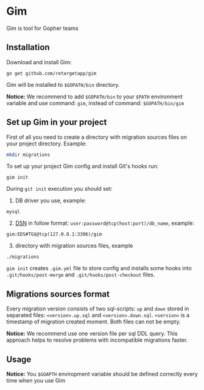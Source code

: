 # Gim

Gim is tool for Gopher teams 

## Installation

Download and install Gim: 
```
go get github.com/retargetapp/gim
```
Gim will be installed to `$GOPATH/bin` directory.

**Notice:** We recommend to add `$GOPATH/bin` to your `$PATH` environment variable and use command: `gim`, instead of command: `$GOPATH/bin/gim`   

## Set up Gim in your project

First of all you need to create a directory with migration sources files on your project directory.
Example:
```bash
mkdir migrations 
```

To set up your project Gim config and install Git's hooks run:

```
gim init
```

During `git init` execution you should set:
1. DB driver you use, example:
```
mysql
```
2. [DSN](https://en.wikipedia.org/wiki/Data_source_name) in follow format: `user:password@tcp(host:port)/db_name`, example: 
```
gim:EDS#TG$@tcp(127.0.0.1:3306)/gim
```
3. directory with migration sources files, example
```
./migrations
```

`gim init` creates `.gim.yml` file to store config and installs some hooks into `.git/hooks/post-merge` and `.git/hooks/post-checkout` files.

## Migrations sources format

Every migration version consists of two sql-scripts: `up` and `down` stored in separated files: `<version>.up.sql` and `<version>.down.sql`.
`<version>` is a timestamp of migration created moment. Both files can not be empty. 

**Notice:** We recommend use one version file per sql DDL query. This approach helps to resolve problems with incompatible migrations faster.
 

## Usage


**Notice:** You `$GOAPTH` enviropment variable should be defined correctly every time when you use Gim